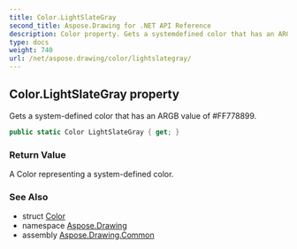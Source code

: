```yaml
---
title: Color.LightSlateGray
second_title: Aspose.Drawing for .NET API Reference
description: Color property. Gets a systemdefined color that has an ARGB value of FF778899
type: docs
weight: 740
url: /net/aspose.drawing/color/lightslategray/
---
```

## Color.LightSlateGray property

Gets a system-defined color that has an ARGB value of #FF778899.

```csharp
public static Color LightSlateGray { get; }
```

### Return Value

A Color representing a system-defined color.

### See Also

* struct [Color](../)
* namespace [Aspose.Drawing](../../color/)
* assembly [Aspose.Drawing.Common](../../../)


